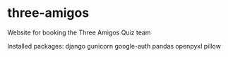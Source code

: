 # three-amigos
Website for booking the Three Amigos Quiz team

Installed packages:
django
gunicorn
google-auth
pandas
openpyxl
pillow